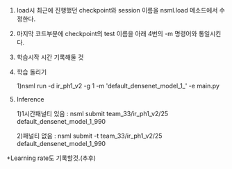 1. load시 최근에 진행했던 checkpoint와 session 이름을 nsml.load 메소드에서 수정한다.
2. 마지막 코드부분에 checkpoint의 test 이름을 아래 4번의 -m 명령어와 통일시킨다.
3. 학습시작 시간 기록해둘 것
4. 학습 돌리기

    1)nsml run -d ir_ph1_v2 -g 1 -m 'default_densenet_model_1_' -e main.py
5. Inference

    1)1시간패널티 있음 : nsml submit team_33/ir_ph1_v2/25 default_densenet_model_1_990
    
    2)패널티 없음 : nsml submit -t team_33/ir_ph1_v2/25 default_densenet_model_1_990

+Learning rate도 기록할것.(추후)